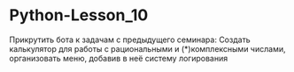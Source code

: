 # Python-Lesson_10
Прикрутить бота к задачам с предыдущего семинара:
Создать калькулятор для работы с рациональными и (*)комплексными числами, организовать меню, добавив в неё систему логирования
